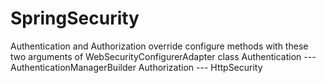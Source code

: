 # SpringSecurity
Authentication and Authorization
override configure methods with these two arguments of WebSecurityConfigurerAdapter class
Authentication --- AuthenticationManagerBuilder
Authorization  --- HttpSecurity
